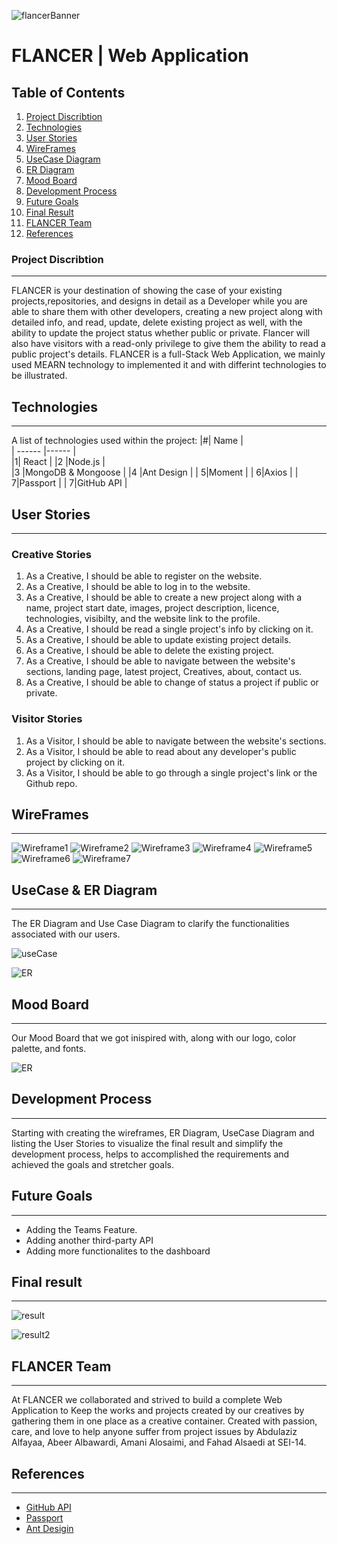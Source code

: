 ![flancerBanner](./ReadmeImages/flancerBanner.png)
# FLANCER | Web Application

## Table of Contents
1. [Project Discribtion](#Project-Discribtion)
2. [Technologies](#technologies)
3. [User Stories](#userStories)
4. [WireFrames](#WireFrames)
5. [UseCase Diagram](#UseCase&ER)
6. [ER Diagram](#UseCase&ER)
7. [Mood Board](#moodboard)
8. [Development Process](#Development-Process)
9. [Future Goals](#Future-Goals)
10. [Final Result](#Final-Result)
11. [FLANCER Team](#FLANCER-Team)
12. [References](#References)
### Project Discribtion
***
FLANCER is your destination of showing the case of your existing projects,repositories, and designs in detail as a Developer while you are able to share them with other developers, creating a new project along with detailed info, and read, update, delete existing project as well, with the ability to update the project status whether public or private. Flancer will also have visitors with a read-only privilege to give them the ability to read a public project's details. FLANCER is a full-Stack Web Application, we mainly used MEARN technology to implemented it and with differint technologies  to be illustrated.


## Technologies
***
A list of technologies used within the project:
|#| Name |  
| ------ |------ |  
|1| React | 
|2 |Node.js |  
|3 |MongoDB & Mongoose | 
|4 |Ant Design |
| 5|Moment | 
| 6|Axios | 
| 7|Passport | 
| 7|GitHub API |



## User Stories
***
### Creative Stories
1. As a Creative, I should be able to register on the website.
2. As a Creative, I should be able to log in to the website.
3. As a Creative, I should be able to create a new project along with a name, project start date, images, project description, licence, technologies, visibilty, and the website link to the profile.
4. As a Creative, I should be read a single project's info by clicking on it.
5. As a Creative, I should be able to update existing project details.
 6. As a Creative, I should be able to delete the existing project.
7. As a Creative, I should be able to navigate between the website's sections, landing page, latest project, Creatives, about, contact us.
 8. As a Creative, I should be able to change of status a project if public or private.

 ### Visitor Stories

1. As a Visitor, I should be able to navigate between the website's sections.
2. As a Visitor, I should be able to read about any developer's public project by clicking on it.
3. As a Visitor, I should be able to go through a single project's link or the Github repo.
## WireFrames
***
![Wireframe1](./ReadmeImages/home.png)
![Wireframe2](./ReadmeImages/Register.png)
![Wireframe3](./ReadmeImages/latest.png)
![Wireframe4](./ReadmeImages/about.png)
![Wireframe5](./ReadmeImages/Contact.png)
![Wireframe6](./ReadmeImages/profile.png)
![Wireframe7](./ReadmeImages/projects.png)

## UseCase & ER Diagram
***
The ER Diagram and Use Case Diagram to clarify the functionalities associated with our users.

![useCase](./ReadmeImages/useCase.png)

![ER](./ReadmeImages/ER.png)

## Mood Board
***
Our Mood Board that we got inispired with, along with our logo, color palette, and fonts.

![ER](./ReadmeImages/moodboard.png)
## Development Process
***
Starting with creating the wireframes, ER Diagram, UseCase Diagram and listing the User Stories to visualize the final result and simplify the development process, helps to accomplished the requirements and achieved the goals and stretcher goals.

## Future Goals
***
- Adding the Teams Feature.
- Adding another third-party API
- Adding more functionalites to the dashboard

## Final result
***
![result](./ReadmeImages/FLANCER.gif)

![result2](./ReadmeImages/FLANCER2.gif)



## FLANCER Team
***
At FLANCER we collaborated and strived to build a complete Web Application to Keep the works and projects created by our creatives by gathering them in one place as a creative container. Created with passion, care, and love to help anyone suffer from project issues by Abdulaziz Alfayaa, Abeer Albawardi, Amani Alosaimi, and Fahad Alsaedi at SEI-14.

## References
***
- [GitHub API](https://docs.github.com/en/rest/reference/repos)
- [Passport](http://www.passportjs.org/packages/passport-local/)
- [Ant Desigin](https://ant.design/)
